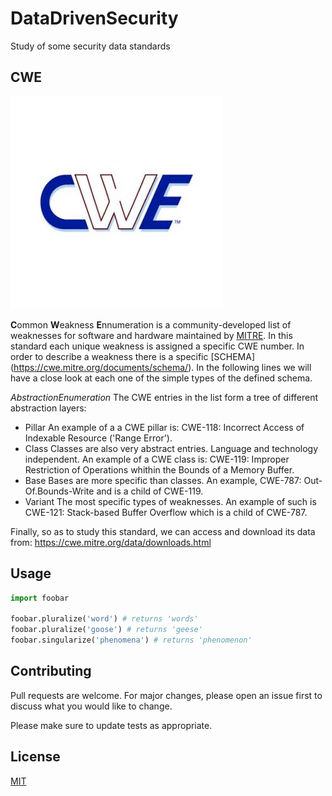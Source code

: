 # DataDrivenSecurity

Study of some security data standards

## CWE
![CWE Logo](/image/logo_CWE.jpg)

**C**ommon **W**eakness **E**nnumeration is a community-developed list of weaknesses for software and hardware maintained by [MITRE](https://www.mitre.org/).
In this standard each unique weakness is assigned a specific CWE number. 
In order to describe a weakness there is a specific [SCHEMA] (https://cwe.mitre.org/documents/schema/). In the following lines we will have a close look at each one of the simple types of the defined schema.

*AbstractionEnumeration*
The CWE entries in the list form a tree of different abstraction layers:
* Pillar
An example of a a CWE pillar is: CWE-118: Incorrect Access of Indexable Resource ('Range Error').
* Class
Classes are also very abstract entries. Language and technology independent. An example of a CWE class is: CWE-119: Improper Restriction of Operations whithin the Bounds of a Memory Buffer.
* Base
Bases are more specific than classes. An example, CWE-787: Out-Of.Bounds-Write and is a child of CWE-119.
* Variant
The most specific types of weaknesses. An example of such is CWE-121: Stack-based Buffer Overflow which is a child of CWE-787.



Finally, so as to study this standard, we can access and download its data from: https://cwe.mitre.org/data/downloads.html

## Usage

```python
import foobar

foobar.pluralize('word') # returns 'words'
foobar.pluralize('goose') # returns 'geese'
foobar.singularize('phenomena') # returns 'phenomenon'
```

## Contributing
Pull requests are welcome. For major changes, please open an issue first to discuss what you would like to change.

Please make sure to update tests as appropriate.

## License
[MIT](https://choosealicense.com/licenses/mit/)
